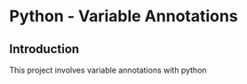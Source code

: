 # Python - Variable Annotations
## Introduction
This project involves variable annotations with python

